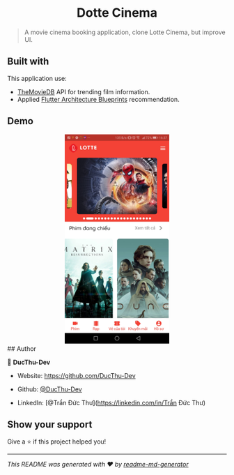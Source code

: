 
<h1  align="center">Dotte Cinema </h1>

<p>

</p>

  

> A movie cinema booking application, clone Lotte Cinema, but improve UI.

## Built with
This application use:

 - [TheMovieDB](https://www.themoviedb.org/) API for trending film information.
 - Applied [Flutter Architecture Blueprints](https://github.com/wasabeef/flutter-architecture-blueprints) recommendation.

## Demo
<div align="center">
<img src="photos/dotte_cinema.jpg" height="480px">
</div>
## Author


👤 **DucThu-Dev**

  

* Website: https://github.com/DucThu-Dev

* Github: [@DucThu-Dev](https://github.com/DucThu-Dev)

* LinkedIn: [@Trần Đức Thư](https://linkedin.com/in/Trần Đức Thư)

  

## Show your support

  

Give a ⭐️ if this project helped you!

  

***

_This README was generated with ❤️ by [readme-md-generator](https://github.com/kefranabg/readme-md-generator)_
